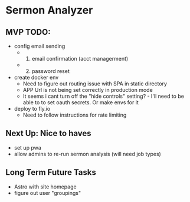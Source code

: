# Sermon Analyzer

## MVP TODO:
* config email sending
    - 1. email confirmation (acct managerment)
    - 2. password reset
* create docker env
    - Need to figure out routing issue with SPA in static directory
    - APP Url is not being set correctly in production mode
    - It seems i cant turn off the "hide controls" setting? - I'll need to be able to to set oauth secrets. Or make envs for it
* deploy to fly.io
    - Need to follow instructions for rate limiting

## Next Up: Nice to haves
* set up pwa
* allow admins to re-run sermon analysis (will need job types)

## Long Term Future Tasks
* Astro with site homepage
* figure out user "groupings"